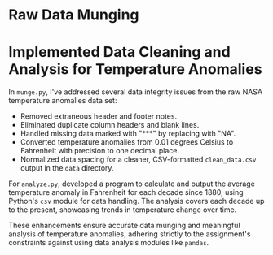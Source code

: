 # Raw Data Munging

# Implemented Data Cleaning and Analysis for Temperature Anomalies

In `munge.py`, I've addressed several data integrity issues from the raw NASA temperature anomalies data set:
- Removed extraneous header and footer notes.
- Eliminated duplicate column headers and blank lines.
- Handled missing data marked with "***" by replacing with "NA".
- Converted temperature anomalies from 0.01 degrees Celsius to Fahrenheit with precision to one decimal place.
- Normalized data spacing for a cleaner, CSV-formatted `clean_data.csv` output in the `data` directory.

For `analyze.py`, developed a program to calculate and output the average temperature anomaly in Fahrenheit for each decade since 1880, using Python's `csv` module for data handling. The analysis covers each decade up to the present, showcasing trends in temperature change over time.

These enhancements ensure accurate data munging and meaningful analysis of temperature anomalies, adhering strictly to the assignment's constraints against using data analysis modules like `pandas`.